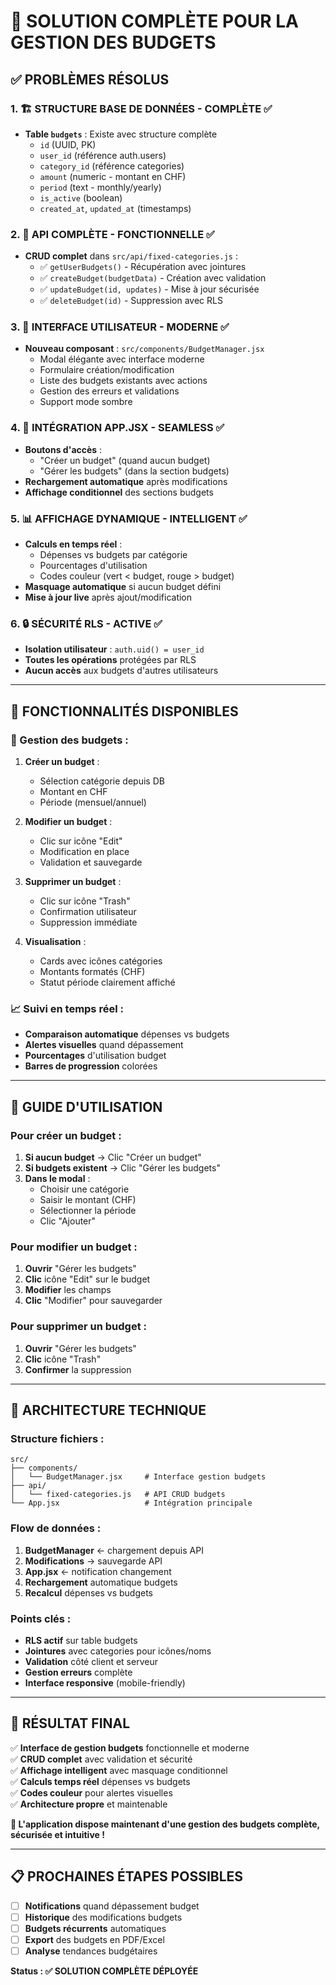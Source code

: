 # 🎯 SOLUTION COMPLÈTE POUR LA GESTION DES BUDGETS

## ✅ **PROBLÈMES RÉSOLUS**

### **1. 🏗️ STRUCTURE BASE DE DONNÉES - COMPLÈTE ✅**
- **Table `budgets`** : Existe avec structure complète
  - `id` (UUID, PK)
  - `user_id` (référence auth.users) 
  - `category_id` (référence categories)
  - `amount` (numeric - montant en CHF)
  - `period` (text - monthly/yearly)
  - `is_active` (boolean)
  - `created_at`, `updated_at` (timestamps)

### **2. 🔧 API COMPLÈTE - FONCTIONNELLE ✅**
- **CRUD complet** dans `src/api/fixed-categories.js` :
  - ✅ `getUserBudgets()` - Récupération avec jointures
  - ✅ `createBudget(budgetData)` - Création avec validation
  - ✅ `updateBudget(id, updates)` - Mise à jour sécurisée
  - ✅ `deleteBudget(id)` - Suppression avec RLS

### **3. 🎨 INTERFACE UTILISATEUR - MODERNE ✅**
- **Nouveau composant** : `src/components/BudgetManager.jsx`
  - Modal élégante avec interface moderne
  - Formulaire création/modification
  - Liste des budgets existants avec actions
  - Gestion des erreurs et validations
  - Support mode sombre

### **4. 🔄 INTÉGRATION APP.JSX - SEAMLESS ✅**
- **Boutons d'accès** :
  - "Créer un budget" (quand aucun budget)
  - "Gérer les budgets" (dans la section budgets)
- **Rechargement automatique** après modifications
- **Affichage conditionnel** des sections budgets

### **5. 📊 AFFICHAGE DYNAMIQUE - INTELLIGENT ✅**
- **Calculs en temps réel** :
  - Dépenses vs budgets par catégorie
  - Pourcentages d'utilisation  
  - Codes couleur (vert < budget, rouge > budget)
- **Masquage automatique** si aucun budget défini
- **Mise à jour live** après ajout/modification

### **6. 🔒 SÉCURITÉ RLS - ACTIVE ✅**
- **Isolation utilisateur** : `auth.uid() = user_id`
- **Toutes les opérations** protégées par RLS
- **Aucun accès** aux budgets d'autres utilisateurs

---

## 🚀 **FONCTIONNALITÉS DISPONIBLES**

### **🎯 Gestion des budgets :**
1. **Créer un budget** :
   - Sélection catégorie depuis DB
   - Montant en CHF
   - Période (mensuel/annuel)

2. **Modifier un budget** :
   - Clic sur icône "Edit"
   - Modification en place
   - Validation et sauvegarde

3. **Supprimer un budget** :
   - Clic sur icône "Trash"
   - Confirmation utilisateur
   - Suppression immédiate

4. **Visualisation** :
   - Cards avec icônes catégories
   - Montants formatés (CHF)
   - Statut période clairement affiché

### **📈 Suivi en temps réel :**
- **Comparaison automatique** dépenses vs budgets
- **Alertes visuelles** quand dépassement
- **Pourcentages** d'utilisation budget
- **Barres de progression** colorées

---

## 🎯 **GUIDE D'UTILISATION**

### **Pour créer un budget :**
1. **Si aucun budget** → Clic "Créer un budget"
2. **Si budgets existent** → Clic "Gérer les budgets"
3. **Dans le modal** :
   - Choisir une catégorie
   - Saisir le montant (CHF)
   - Sélectionner la période
   - Clic "Ajouter"

### **Pour modifier un budget :**
1. **Ouvrir** "Gérer les budgets"
2. **Clic** icône "Edit" sur le budget
3. **Modifier** les champs
4. **Clic** "Modifier" pour sauvegarder

### **Pour supprimer un budget :**
1. **Ouvrir** "Gérer les budgets" 
2. **Clic** icône "Trash"
3. **Confirmer** la suppression

---

## 🔧 **ARCHITECTURE TECHNIQUE**

### **Structure fichiers :**
```
src/
├── components/
│   └── BudgetManager.jsx     # Interface gestion budgets
├── api/
│   └── fixed-categories.js   # API CRUD budgets
└── App.jsx                   # Intégration principale
```

### **Flow de données :**
1. **BudgetManager** ← chargement depuis API
2. **Modifications** → sauvegarde API
3. **App.jsx** ← notification changement
4. **Rechargement** automatique budgets
5. **Recalcul** dépenses vs budgets

### **Points clés :**
- **RLS actif** sur table budgets
- **Jointures** avec categories pour icônes/noms
- **Validation** côté client et serveur
- **Gestion erreurs** complète
- **Interface responsive** (mobile-friendly)

---

## 🎉 **RÉSULTAT FINAL**

✅ **Interface de gestion budgets** fonctionnelle et moderne  
✅ **CRUD complet** avec validation et sécurité  
✅ **Affichage intelligent** avec masquage conditionnel  
✅ **Calculs temps réel** dépenses vs budgets  
✅ **Codes couleur** pour alertes visuelles  
✅ **Architecture propre** et maintenable  

**🚀 L'application dispose maintenant d'une gestion des budgets complète, sécurisée et intuitive !**

---

## 📋 **PROCHAINES ÉTAPES POSSIBLES**

- [ ] **Notifications** quand dépassement budget
- [ ] **Historique** des modifications budgets  
- [ ] **Budgets récurrents** automatiques
- [ ] **Export** des budgets en PDF/Excel
- [ ] **Analyse** tendances budgétaires

**Status : ✅ SOLUTION COMPLÈTE DÉPLOYÉE**
